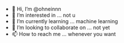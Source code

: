 - 👋 Hi, I’m @ohneinnn
- 👀 I’m interested in ... not u
- 🌱 I’m currently learning ... machine learning
- 💞️ I’m looking to collaborate on ... not yet
- 📫 How to reach me ... whenever you want

<!---
ohneinnn/ohneinnn is a ✨ special ✨ repository because its `README.md` (this file) appears on your GitHub profile.
You can click the Preview link to take a look at your changes.
--->
